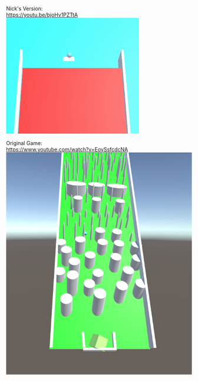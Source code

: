 Nick's Version: <br />
https://youtu.be/bjoHv1PZTtA <br />
![New Version](https://github.com/cybergear791/Unity_Ball_Game/blob/master/NicksVersion.gif?raw=true) <br />

Original Game: <br />
https://www.youtube.com/watch?v=EovSsfcdcNA <br />
![Original Game](https://github.com/cybergear791/Unity_Ball_Game/blob/master/Original.PNG?raw=true) <br />
